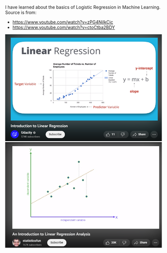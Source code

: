 
I have learned about the basics of Logistic Regression in Machine Learning. 
Source is from:
- https://www.youtube.com/watch?v=zPG4NjIkCjc
- https://www.youtube.com/watch?v=ctoCtba2BDY

![here](https://github.com/sadafsaleem123/100-Days-of-ML-Code-with-Python/blob/main/Day-40/1..PNG)
![here](https://github.com/sadafsaleem123/100-Days-of-ML-Code-with-Python/blob/main/Day-40/2..PNG)
